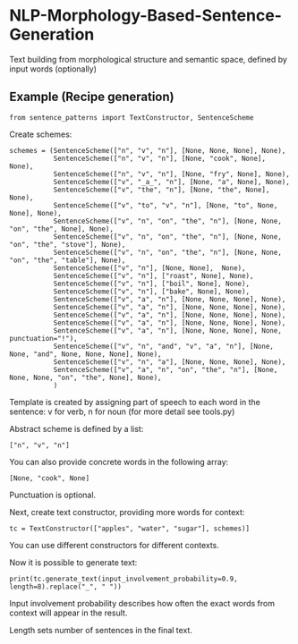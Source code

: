 # NLP-Morphology-Based-Sentence-Generation
Text building from morphological structure and semantic space, defined by input words (optionally)

## Example (Recipe generation)
```from sentence_patterns import TextConstructor, SentenceScheme```

Create schemes:
```
schemes = (SentenceScheme(["n", "v", "n"], [None, None, None], None),
           SentenceScheme(["n", "v", "n"], [None, "cook", None], None),
           SentenceScheme(["n", "v", "n"], [None, "fry", None], None),
           SentenceScheme(["v", "_a_", "n"], [None, "a", None], None),
           SentenceScheme(["v", "the", "n"], [None, "the", None], None),
           SentenceScheme(["v", "to", "v", "n"], [None, "to", None, None], None),
           SentenceScheme(["v", "n", "on", "the", "n"], [None, None, "on", "the", None], None),
           SentenceScheme(["v", "n", "on", "the", "n"], [None, None, "on", "the", "stove"], None),
           SentenceScheme(["v", "n", "on", "the", "n"], [None, None, "on", "the", "table"], None),
           SentenceScheme(["v", "n"], [None, None],  None),
           SentenceScheme(["v", "n"], ["roast", None], None),
           SentenceScheme(["v", "n"], ["boil", None], None),
           SentenceScheme(["v", "n"], ["bake", None], None),
           SentenceScheme(["v", "a", "n"], [None, None, None], None),
           SentenceScheme(["v", "a", "n"], [None, None, None], None),
           SentenceScheme(["v", "a", "n"], [None, None, None], None),
           SentenceScheme(["v", "a", "n"], [None, None, None], None),
           SentenceScheme(["v", "a", "n"], [None, None, None], None, punctuation="!"),
           SentenceScheme(["v", "n", "and", "v", "a", "n"], [None, None, "and", None, None, None], None),
           SentenceScheme(["v", "n", "a"], [None, None, None], None),
           SentenceScheme(["v", "a", "n", "on", "the", "n"], [None, None, None, "on", "the", None], None),
           )
```
Template is created by assigning part of speech to each word in the sentence: v for verb, n for noun (for more detail see tools.py)

Abstract scheme is defined by a list:

```["n", "v", "n"]```

You can also provide concrete words in the following array:

```[None, "cook", None]```

Punctuation is optional.

Next, create text constructor, providing more words for context:

```tc = TextConstructor(["apples", "water", "sugar"], schemes)]```

You can use different constructors for different contexts.

Now it is possible to generate text:

```print(tc.generate_text(input_involvement_probability=0.9, length=8).replace("_", " "))```

Input involvement probability describes how often the exact words from context will appear in the result.

Length sets number of sentences in the final text.
